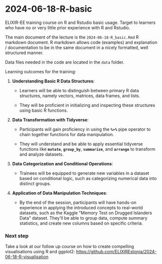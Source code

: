 # 2024-06-18-R-basic

ELIXIR-EE training course on R and Rstudio basic usage. Target to learners who have no or very little prior experience with R and Rstudio.

The main document of the lecture is the `2024-06-18-R_basic.Rmd` R markdown document. R markdown allows code (examples) and explanation / documentation to be in the same document in a nicely formatted, well structured manner.

Data files needed in the code are located in the `data` folder.

Learning outcomes for the training:

1.  **Understanding Basic R Data Structures**:

    -   Learners will be able to distinguish between primary R data structures, namely vectors, matrices, data frames, and lists.

    -   They will be proficient in initializing and inspecting these structures using basic R functions.

2.  **Data Transformation with Tidyverse**:

    -   Participants will gain proficiency in using the **`%>%`** pipe operator to chain together functions for data manipulation.

    -   They will understand and be able to apply essential tidyverse functions like **`mutate`**, **`group_by`**, **`summarize`**, and **`arrange`** to transform and analyze datasets.

3.  **Data Categorization and Conditional Operations**:

    -   Trainees will be equipped to generate new variables in a dataset based on conditional logic, such as categorizing numerical data into distinct groups.

4.  **Application of Data Manipulation Techniques**:

    -   By the end of the session, participants will have hands-on experience in applying the introduced concepts to real-world datasets, such as the Kaggle "Memory Test on Drugged Islanders Data" dataset. They'll be able to group data, compute summary statistics, and create new columns based on specific criteria.

### Next step

Take a look at our follow up course on how to create compelling visualisations using R and ggplot2: https://github.com/ELIXIREstonia/2024-06-18-R-visualisation
